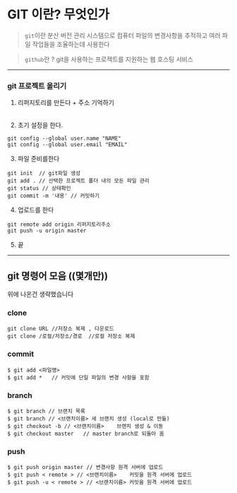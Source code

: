 # GIT 이란? 무엇인가
> `git`이란 분산 버전 관리 시스템으로 컴퓨터 파일의 변경사항을 추적하고 여러 파일 작업들을 조율하는데 사용한다

>`github`란 ? git을 사용하는 프로젝트를 지원하는 웹 호스팅 서비스

---

### git 프로젝트 올리기
1. 리퍼지토리를 만든다 + 주소 기억하기
<br/><br/>


2. 초기 설정을 한다.
```
git config --global user.name "NAME"
git config --global user.email "EMAIL"
```

3. 파일 준비를한다

```
git init  // git파일 생성
git add . // 선택한 프로젝트 폴더 내의 모든 파일 관리
git status // 상태확인
git commit -m '내용' // 커밋하기
```

4. 업로드를 한다
```
git remote add origin 리퍼지토리주소
git push -u origin master
```

5. 끝

___

## git 명령어 모음 ((몇개만))

위에 나온건 생략했습니다
<br/>
### clone
```
git clone URL //저장소 복제 , 다운로드
git clone /로컬/저장소/경로  //로컬 저장소 복제
```

### commit
```
$ git add <파일명>
$ git add *   // 커밋에 단일 파일의 변경 사항을 포함
```

### branch
```
$ git branch // 브랜치 목록
$ git branch // <브랜치이름>	새 브랜치 생성 (local로 만듦)
$ git checkout -b // <브랜치이름>	브랜치 생성 & 이동
$ git checkout master	// master branch로 되돌아 옴
```

### push
```
$ git push origin master // 변경사항 원격 서버에 업로드
$ git push < remote > // <브랜치이름>	커밋을 원격 서버에 업로드
$ git push -u < remote > // <브랜치이름>	커밋을 원격 서버에 업로드
```